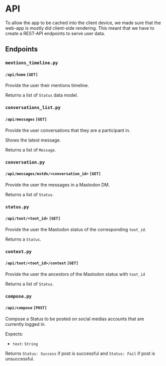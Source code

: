 # API

To allow the app to be cached into the client device, we made sure that the web-app is mostly did client-side rendering. This meant that we have to create a REST-API endpoints to serve user data.

## Endpoints

### `mentions_timeline.py`

#### `/api/home` `[GET]`

Provide the user their mentions timeline.

Returns a list of `Status` data model.

### `conversations_list.py`

#### `/api/messages` `[GET]`

Provide the user conversations that they are a participant in.

Shows the latest message.

Returns a list of `Message`.

### `conversation.py`

#### `/api/messages/mstdn/<conversation_id>` `[GET]`

Provide the user the messages in a Mastodon DM.

Returns a list of `Status`.

### `status.py`

#### `/api/toot/<toot_id>` `[GET]`

Provide the user the Mastodon status of the corresponding `toot_id`.

Returns a `Status`.

### `context.py`

#### `/api/toot/<toot_id>/context` `[GET]`

Provide the user the ancestors of the Mastodon status with `toot_id`

Returns a list of `Status`.

### `compose.py`

#### `/api/compose` `[POST]`

Compose a Status to be posted on social medias accounts that are currently logged in.

Expects:
- `text`: `String`

Returns `Status: Success` if post is successful and `Status: Fail` if post is unsuccessful.